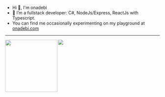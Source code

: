 - Hi 👋, I'm onadebi
- 👀 I’m a fullstack developer: C#, NodeJs/Express, ReactJs with Typescript.
- You can find me occasionally experimenting on my playground at <a href="https://onadebi.com" target="_blank">onadebi.com</a>
---

<div>
  <img height="170" align="left" src="https://github-readme-stats.vercel.app/api?username=onadebi&count_private=true&include_all_commits=true" />
  <img src="https://github-readme-stats.vercel.app/api/top-langs/?username=onadebi&layout=compact" />
</div>

<!---
onadebi/onadebi is a ✨ special ✨ repository because its `README.md` (this file) appears on your GitHub profile.
You can click the Preview link to take a look at your changes.
--->
